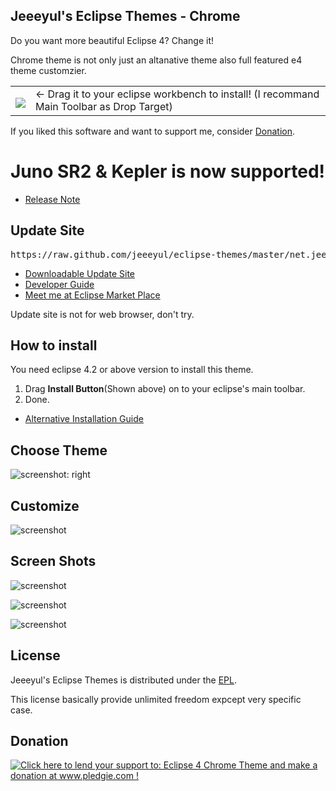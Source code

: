 ## Jeeeyul's Eclipse Themes - Chrome
Do you want more beautiful Eclipse 4? Change it!

Chrome theme is not only just an altanative theme also full featured e4 theme customzier.

<table style="border: none;">
  <tbody>
    <tr style="border:none;">
      <td style="vertical-align: middle; padding-top: 10px; border: none;">
        <a href="http://marketplace.eclipse.org/marketplace-client-intro?mpc_install=339851" title="Drag and drop into a running Eclipse Indigo workspace to install Eclipse 4 Chrome Theme">
          <img src="http://marketplace.eclipse.org/misc/installbutton.png">
        </a>
      </td>
      <td style="vertical-align: middle; text-align: left; border: none;">
        ← Drag it to your eclipse workbench to install! (I recommand Main Toolbar as Drop Target)
      </td>
    </tr>
  </tbody>
</table>

If you liked this software and want to support me, consider <a href="#donation">Donation</a>.

# Juno SR2 & Kepler is now supported!
* [Release Note](https://github.com/jeeeyul/eclipse-themes/wiki/Release-Note)

## Update Site
<pre>https://raw.github.com/jeeeyul/eclipse-themes/master/net.jeeeyul.eclipse.themes.updatesite</pre>
* [Downloadable Update Site](https://github.com/jeeeyul/eclipse-themes/blob/master/net.jeeeyul.eclipse.themes.updatesite/update-site.zip?raw=true)
* [Developer Guide](https://github.com/jeeeyul/eclipse-themes/wiki/Developer-Guide)
* [Meet me at Eclipse Market Place](http://marketplace.eclipse.org/content/eclipse-4-chrome-theme)

Update site is not for web browser, don't try.
## How to install
You need eclipse 4.2 or above version to install this theme.

1. Drag <b>Install Button</b>(Shown above) on to your eclipse's main toolbar.
2. Done.



* [Alternative Installation Guide](https://github.com/jeeeyul/eclipse-themes/wiki/Alternative-Install)

## Choose Theme

![screenshot: right](https://raw.github.com/jeeeyul/eclipse-themes/master/net.jeeeyul.eclipse.themes.resource/choose-theme.png)

## Customize

![screenshot](https://raw.github.com/jeeeyul/eclipse-themes/master/net.jeeeyul.eclipse.themes.resource/customize-1.png)


## Screen Shots
![screenshot](https://raw.github.com/jeeeyul/eclipse-themes/master/net.jeeeyul.eclipse.themes.resource/screen-shot-3.png)

![screenshot](https://raw.github.com/jeeeyul/eclipse-themes/master/net.jeeeyul.eclipse.themes.resource/gtk-screenshot.png)

![screenshot](https://raw.github.com/jeeeyul/eclipse-themes/master/net.jeeeyul.eclipse.themes.resource/screen-shot-2.png)

## License
Jeeeyul's Eclipse Themes is distributed under the [EPL](http://www.eclipse.org/legal/epl-v10.html).

This license basically provide unlimited freedom expcept very specific case.

## Donation
<a href='http://www.pledgie.com/campaigns/18377'><img alt='Click here to lend your support to: Eclipse 4 Chrome Theme and make a donation at www.pledgie.com !' src='http://www.pledgie.com/campaigns/18377.png?skin_name=chrome' border='0' /></a>


